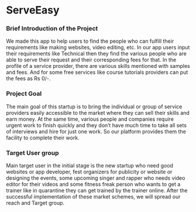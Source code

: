# ServeEasy

### Brief Introduction of the Project

We made this app to help users to find the people who can fulfill their requirements like making websites, video editing, etc. In our app users input their requirements like Technical then they find the various people who are able to serve their request and their corresponding fees for that. In the profile of a service provider, there are various skills mentioned with samples and fees. And for some free services like course tutorials providers can put the fees as Rs 0/-.

### Project Goal
The main goal of this startup is to bring the individual or group of service providers easily accessible to the market where they can sell their skills and earn money. At the same time, various people and companies require urgent work to finish quickly and they don’t have much time to take all sets of interviews and hire for just one work. So our platform provides them the facility to complete their work.

### Target User group
Main target user in the initial stage is the new startup who need good websites or app developer, fest organizers for publicity or website or designing the events, some upcoming singer and rapper who needs video editor for their videos and some fitness freak person who wants to get a trainer like in quarantine they can get trained by the trainer online.
After the successful implementation of these market schemes, we will spread our reach and Target group.
